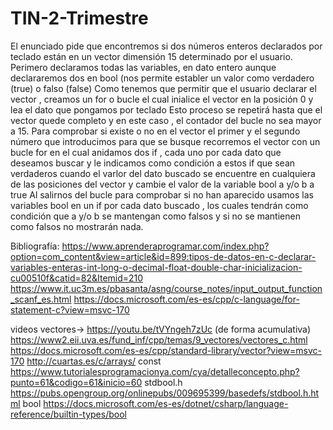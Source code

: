 # TIN-2-Trimestre
El enunciado pide  que encontremos si dos números enteros declarados por teclado están en un vector dimensión 15 determinado por el usuario.
Perimero declaramos todas las variables, en dato entero aunque declararemos dos en bool (nos permite establer un valor como verdadero (true) o falso (false)
Como tenemos que permitir que el usuario declarar el vector , creamos un for o bucle el cual inialice el vector en la posición 0 y lea el dato que pongamos por teclado
Esto proceso se repetirá hasta que el vector quede completo y en este caso , el contador del bucle no sea mayor a 15.
Para comprobar si existe o no en el vector el primer y el segundo número que introducimos para que se busque
recorremos el vector con un bucle for en el cual anidamos dos if , cada uno por cada dato que deseamos buscar 
y le indicamos como condición a estos if que sean verdaderos cuando el varlor del dato buscado se encuentre en cualquiera de las 
posiciones del vector y cambie el valor de la variable bool a y/o b a true 
Al salirnos del bucle para comprobar si no han aparecido usamos las variables bool en un if por cada dato buscado , los cuales tendrán como condición que a y/o b se mantengan como falsos  y si no se mantienen como falsos no mostrarán nada.

Bibliografía:
https://www.aprenderaprogramar.com/index.php?option=com_content&view=article&id=899:tipos-de-datos-en-c-declarar-variables-enteras-int-long-o-decimal-float-double-char-inicializacion-cu00510f&catid=82&Itemid=210 
https://www.it.uc3m.es/pbasanta/asng/course_notes/input_output_function_scanf_es.html
https://docs.microsoft.com/es-es/cpp/c-language/for-statement-c?view=msvc-170  

videos vectores→
https://youtu.be/tVYngeh7zUc (de forma acumulativa)
https://www2.eii.uva.es/fund_inf/cpp/temas/9_vectores/vectores_c.html 
https://docs.microsoft.com/es-es/cpp/standard-library/vector?view=msvc-170 
http://cuartas.es/c/arrays/
const
https://www.tutorialesprogramacionya.com/cya/detalleconcepto.php?punto=61&codigo=61&inicio=60 
stdbool.h
https://pubs.opengroup.org/onlinepubs/009695399/basedefs/stdbool.h.html 
bool
https://docs.microsoft.com/es-es/dotnet/csharp/language-reference/builtin-types/bool 
